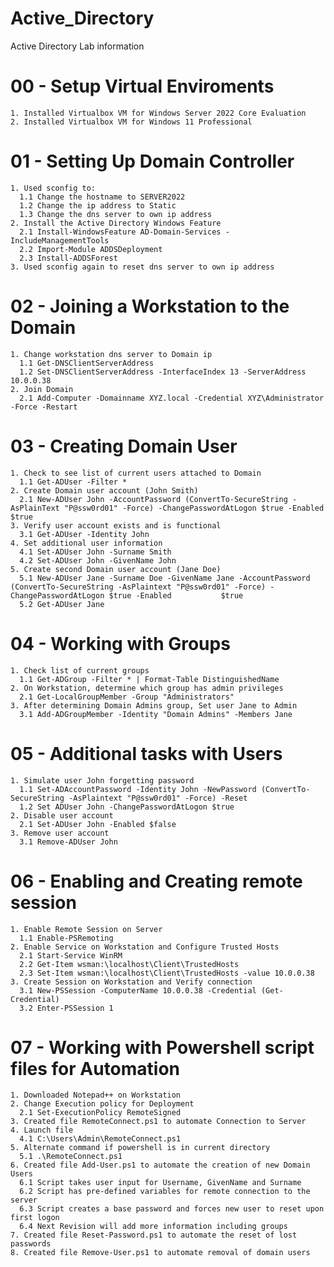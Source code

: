 # Active_Directory
Active Directory Lab information

# 00 - Setup Virtual Enviroments

    1. Installed Virtualbox VM for Windows Server 2022 Core Evaluation
    2. Installed Virtualbox VM for Windows 11 Professional
    

# 01 - Setting Up Domain Controller

    1. Used sconfig to:
      1.1 Change the hostname to SERVER2022
      1.2 Change the ip address to Static
      1.3 Change the dns server to own ip address
    2. Install the Active Directory Windows Feature
      2.1 Install-WindowsFeature AD-Domain-Services -IncludeManagementTools
      2.2 Import-Module ADDSDeployment
      2.3 Install-ADDSForest
    3. Used sconfig again to reset dns server to own ip address
    
    
# 02 - Joining a Workstation to the Domain

    1. Change workstation dns server to Domain ip
      1.1 Get-DNSClientServerAddress
      1.2 Set-DNSClientServerAddress -InterfaceIndex 13 -ServerAddress 10.0.0.38
    2. Join Domain
      2.1 Add-Computer -Domainname XYZ.local -Credential XYZ\Administrator -Force -Restart
      
      
# 03 - Creating Domain User

    1. Check to see list of current users attached to Domain
      1.1 Get-ADUser -Filter *
    2. Create Domain user account (John Smith)
      2.1 New-ADUser John -AccountPassword (ConvertTo-SecureString -AsPlainText "P@ssw0rd01" -Force) -ChangePasswordAtLogon $true -Enabled $true
    3. Verify user account exists and is functional
      3.1 Get-ADUser -Identity John
    4. Set additional user information
      4.1 Set-ADUser John -Surname Smith
      4.2 Set-ADUser John -GivenName John
    5. Create second Domain user account (Jane Doe)
      5.1 New-ADUser Jane -Surname Doe -GivenName Jane -AccountPassword (ConvertTo-SecureString -AsPlaintext "P@ssw0rd01" -Force) -ChangePasswordAtLogon $true -Enabled           $true
      5.2 Get-ADUser Jane
      
      
# 04 - Working with Groups

    1. Check list of current groups
      1.1 Get-ADGroup -Filter * | Format-Table DistinguishedName
    2. On Workstation, determine which group has admin privileges
      2.1 Get-LocalGroupMember -Group "Administrators"
    3. After determining Domain Admins group, Set user Jane to Admin
      3.1 Add-ADGroupMember -Identity "Domain Admins" -Members Jane
      
      
# 05 - Additional tasks with Users

    1. Simulate user John forgetting password
      1.1 Set-ADAccountPassword -Identity John -NewPassword (ConvertTo-SecureString -AsPlaintext "P@ssw0rd01" -Force) -Reset
      1.2 Set ADUser John -ChangePasswordAtLogon $true
    2. Disable user account
      2.1 Set-ADUser John -Enabled $false
    3. Remove user account
      3.1 Remove-ADUser John
      

# 06 - Enabling and Creating remote session
    
    1. Enable Remote Session on Server
      1.1 Enable-PSRemoting
    2. Enable Service on Workstation and Configure Trusted Hosts
      2.1 Start-Service WinRM
      2.2 Get-Item wsman:\localhost\Client\TrustedHosts
      2.3 Set-Item wsman:\localhost\Client\TrustedHosts -value 10.0.0.38
    3. Create Session on Workstation and Verify connection
      3.1 New-PSSession -ComputerName 10.0.0.38 -Credential (Get-Credential)
      3.2 Enter-PSSession 1
      
      
# 07 - Working with Powershell script files for Automation
    1. Downloaded Notepad++ on Workstation
    2. Change Execution policy for Deployment
      2.1 Set-ExecutionPolicy RemoteSigned
    3. Created file RemoteConnect.ps1 to automate Connection to Server
    4. Launch file
      4.1 C:\Users\Admin\RemoteConnect.ps1
    5. Alternate command if powershell is in current directory
      5.1 .\RemoteConnect.ps1
    6. Created file Add-User.ps1 to automate the creation of new Domain Users
      6.1 Script takes user input for Username, GivenName and Surname
      6.2 Script has pre-defined variables for remote connection to the server
      6.3 Script creates a base password and forces new user to reset upon first logon
      6.4 Next Revision will add more information including groups
    7. Created file Reset-Password.ps1 to automate the reset of lost passwords
    8. Created file Remove-User.ps1 to automate removal of domain users
      
